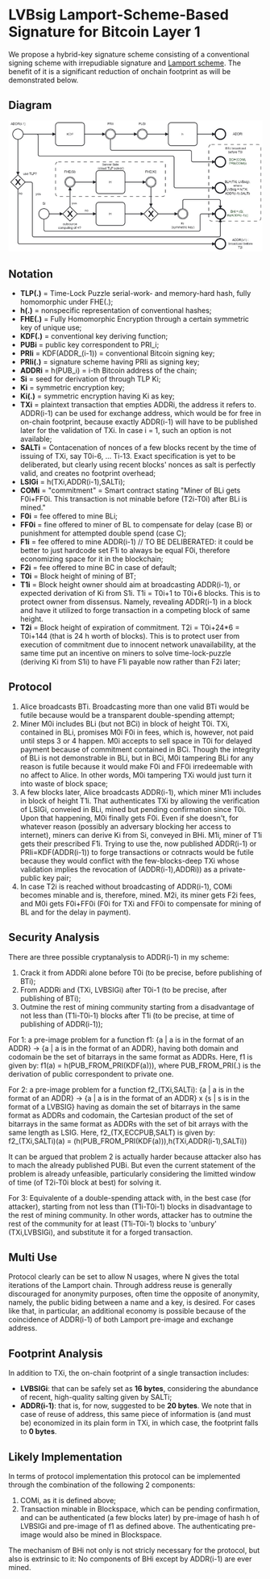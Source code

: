# LVBsig Lamport-Scheme-Based Signature for Bitcoin Layer 1

We propose a hybrid-key signature scheme consisting of a conventional signing scheme with irrepudiable signature and [Lamport scheme](https://en.wikipedia.org/wiki/S/KEY). The benefit of it is a significant reduction of onchain footprint as will be demonstrated below.

## Diagram

![Diagram representing derivation_of_one_LVBsig_chain_cycle](keys_diagram.jpg)

## Notation

* **TLP(.)** = Time-Lock Puzzle serial-work- and memory-hard hash, fully homomorphic under FHE(.);
* **h(.)** = nonspecific representation of conventional hashes;
* **FHE(.)** = Fully Homomorphic Encryption through a certain symmetric key of unique use;
* **KDF(.)** = conventional key deriving function;
* **PUBi** = public key correspondent to PRI_i;
* **PRIi** = KDF(ADDR_(i-1)) = conventional Bitcoin signing key;
* **PRIi(.)** = signature scheme having PRIi as signing key;
* **ADDRi** = h(PUB_i) = i-th Bitcoin address of the chain;
* **Si** = seed for derivation of through TLP Ki;
* **Ki** = symmetric encryption key;
* **Ki(.)** = symmetric encryption having Ki as key;
* **TXi** = plaintext transaction that empties ADDRi, the address it refers to. ADDR(i-1) can be used for exchange address, which would be for free in on-chain footprint, because exactly ADDR(i-1) will have to be published later for the validation of TXi. In case i = 1, such an option is not available;
* **SALTi** = Contacenation of nonces of a few blocks recent by the time of issuing of TXi, say T0i-6, ... Ti-13. Exact specification is yet to be deliberated, but clearly using recent blocks' nonces as salt is perfectly valid, and creates no footprint overhead;
* **LSIGi** = h(TXi,ADDR(i-1),SALTi);
* **COMi** = "commitment" = Smart contract stating "Miner of BLi gets F0i+FF0i. This transaction is not minable before (T2i-T0i) after BLi is mined."
* **F0i** = fee offered to mine BLi;
* **FF0i** = fine offered to miner of BL to compensate for delay (case B) or punishment for attempted double spend (case C);
* **F1i** = fee offered to mine ADDR(i-1) // TO BE DELIBERATED: it could be better to just hardcode set F1i to always be equal F0i, therefore economizing space for it in the blockchain;
* **F2i** = fee offered to mine BC in case of default;
* **T0i** = Block height of mining of BT;
* **T1i** = Block height owner should aim at broadcasting ADDR(i-1), or expected derivation of Ki from S1i. T1i = T0i+1 to T0i+6 blocks. This is to protect owner from dissensus. Namely, revealing ADDR(i-1) in a block and have it utilized to forge transaction in a competing block of same height.
* **T2i** = Block height of expiration of commitment. T2i = T0i+24*6 = T0i+144 (that is 24 h worth of blocks). This is to protect user from execution of commitment due to innocent network unavailability, at the same time put an incentive on miners to solve time-lock-puzzle (deriving Ki from S1i) to have F1i payable now rather than F2i later;

## Protocol

1. Alice broadcasts BTi. Broadcasting more than one valid BTi would be futile because would be a transparent double-spending attempt;
2. Miner M0i includes BLi (but not BCi) in block of height T0i. TXi, contained in BLi, promises M0i F0i in fees, which is, however, not paid until steps 3 or 4 happen. M0i accepts to sell space in T0i for delayed payment because of commitment contained in BCi. Though the integrity of BLi is not demonstrable in BLi, but in BCi, M0i tampering BLi for any reason is futile because it would make F0i and FF0i irredeemable with no affect to Alice. In other words, M0i tampering TXi would just turn it into waste of block space;
3. A few blocks later, Alice broadcasts ADDR(i-1), which miner M1i includes in block of height T1i. That authenticates TXi by allowing the verification of LSIGi, conveied in BLi, mined but pending confirmation since T0i. Upon that happening, M0i finally gets F0i. Even if she doesn't, for whatever reason (possibly an adversary blocking her access to internet), miners can derive Ki from Si, conveyed in BHi. M1i, miner of T1i gets their prescribed F1i. Trying to use the, now published ADDR(i-1) or PRIi=KDF(ADDR(i-1)) to forge transactions or cotnracts would be futile because they would conflict with the few-blocks-deep TXi whose validation implies the revocation of (ADDR(i-1),ADDRi)) as a private-public key pair;
4. In case T2i is reached without broadcasting of ADDR(i-1), COMi becomes minable and is, therefore, mined. M2i, its miner gets F2i fees, and M0i gets F0i+FF0i (F0i for TXi and FF0i to compensate for mining of BL and for the delay in payment).

## Security Analysis

There are three possible cryptanalysis to ADDR(i-1) in my scheme:

1.  Crack it from ADDRi alone before T0i (to be precise, before publishing of BTi);
2.  From ADDRi and (TXi, LVBSIGi) after T0i-1 (to be precise, after publishing of BTi);
3.  Outmine the rest of mining community starting from a disadvantage of not less than (T1i-T0i-1) blocks after T1i (to be precise, at time of publishing of ADDR(i-1));

For 1: a pre-image problem for a function
f1: {a | a is in the format of an ADDR} -> {a | a is in the format of an ADDR}, 
having both domain and codomain be the set of bitarrays in the same format as ADDRs. Here, f1 is given by:
f1(a) = h(PUB_FROM_PRI(KDF(a))), where PUB_FROM_PRI(.) is the derivation of public correspondent to private one.

For 2: a pre-image problem for a function
f2_(TXi,SALTi): {a | a is in the format of an ADDR} -> {a | a is in the format of an ADDR} x {s | s is in the format of a LVBSIG}
having as domain the set of bitarrays in the same format as ADDRs and codomain, the Cartesian product of the set of bitarrays in the same format as ADDRs with the set of bit arrays with the same length as LSIG. Here, f2_(TX,ECCPUB,SALT) is given by:
f2_(TXi,SALTi)(a) = (h(PUB_FROM_PRI(KDF(a))),h(TXi,ADDR(i-1),SALTi))

It can be argued that problem 2 is actually harder because attacker also has to mach the already published PUBi. But even the current statement of the problem is already unfeasible, particularly considering the limitted window of time (of T2i-T0i block at best) for solving it.

For 3: Equivalente of a double-spending attack with, in the best case (for attacker), starting from not less than (T1i-T0i-1) blocks in disadvantage to the rest of mining community. In other words, attacker has to outmine the rest of the community for at least (T1i-T0i-1) blocks to 'unbury' (TXi,LVBSIGi), and substitute it for a forged transaction.

## Multi Use

Protocol clearly can be set to allow N usages, where N gives the total iterations of the Lamport chain. Through address reuse is generally discouraged for anonymity purposes, often time the opposite of anonymity, namely, the public biding between a name and a key, is desired. For cases like that, in particular, an additional economy is possible because of the coincidence of ADDR(i-1) of both Lamport pre-image and exchange address.

## Footprint Analysis

In addition to TXi, the on-chain footprint of a single transaction includes:

* **LVBSIGi**: that can be safely set as **16 bytes**, considering the abundance of recent, high-quality salting given by SALTi;
* **ADDR(i-1)**: that is, for now, suggested to be **20 bytes**. We note that in case of reuse of address, this same piece of information is (and must be) economized in its plain form in TXi, in which case, the footprint falls to **0 bytes**.

## Likely Implementation

In terms of protocol implementation this protocol can be implemented through the combination of the following 2 components:

1.  COMi, as it is defined above;
2.  Transaction minable in Blockspace, which can be pending confirmation, and can be authenticated (a few blocks later) by pre-image of hash h of LVBSIGi and pre-image of f1 as defined above. The authenticating pre-image would also be mined in Blockspace.

The mechanism of BHi not only is not stricly necessary for the protocol, but also is extrinsic to it: No components of BHi except by ADDR(i-1) are ever mined.
